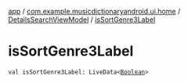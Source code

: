 [app](../../index.md) / [com.example.musicdictionaryandroid.ui.home](../index.md) / [DetailsSearchViewModel](index.md) / [isSortGenre3Label](./is-sort-genre3-label.md)

# isSortGenre3Label

`val isSortGenre3Label: LiveData<`[`Boolean`](https://kotlinlang.org/api/latest/jvm/stdlib/kotlin/-boolean/index.html)`>`